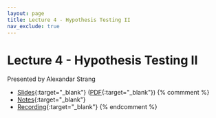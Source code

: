 ```yaml
---
layout: page
title: Lecture 4 - Hypothesis Testing II
nav_exclude: true
---
```


# Lecture 4 - Hypothesis Testing II

Presented by Alexandar Strang

- [Slides](https://docs.google.com/presentation/d/1kaWRpMpfBk3ouFb2VenJ3vLumJb8o1_Q8cEe-Kq6DUA/edit?usp=sharing){:target="_blank"} ([PDF](https://drive.google.com/file/d/1gzRyzrFXmMbs8vVCY_Kzgp6YBdnc8Xc-/view?usp=drive_link){:target="_blank"})
{% commment %}
- [Notes](https://drive.google.com/file/d/1YyzPddYw3y49ZA9jSag0vnCXd6oD5yWu/view?usp=drive_link){:target="_blank"}
- [Recording](https://bcourses.berkeley.edu/courses/1532439/pages/lecture-3-hypothesis-testing){:target="_blank"}
{% endcomment %}

